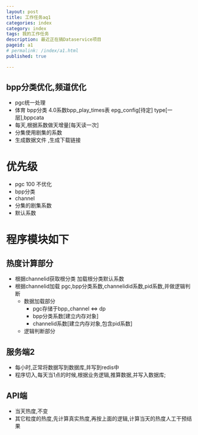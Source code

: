 ```yaml
---
layout: post
title: 工作任务aq1
categories: index
category: index
tags: 我的工作任务
description: 最近正在搞Dataservice项目 
pageid: a1
# permalink: /index/a1.html
published: true

---
```


## bpp分类优化,频道优化

- pgc统一处理
- 体育 bpp分类   4.0系数bpp_play_times表    epg_config[待定]   type[一层],bppcata 
- 每天,根据系数做天增量[每天读一次] 
- 分集使用剧集的系数
- 生成数据文件 ,生成下载链接 

# 优先级 
- pgc 100 不优化
- bpp分类 
- channel 
- 分集的剧集系数
- 默认系数


# 程序模块如下 #
## 热度计算部分 ##
+ 根据channelid获取根分类 加载根分类默认系数
+ 根据channelid加载 pgc,bpp分类系数,channelidid系数,pid系数,并做逻辑判断
    + 数据加载部分
        - pgc存储于bpp_channel <=> dp
        - bpp分类系数[建立内存对象]
        - channelid系数[建立内存对象,包含pid系数]
    - 逻辑判断部分

## 服务端2 ##
- 每小时,正常将数据写到数据库,并写到redis中
- 程序切入,每天当1点的时候,根据业务逻辑,推算数据,并写入数据库;
## API端 ###
- 当天热度,不变
- 其它粒度的热度,先计算真实热度,再按上面的逻辑,计算当天的热度人工干预结果




